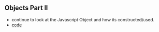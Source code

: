 ## Objects Part II 
- continue to look at the Javascript Object and how its constructed/used.
- [ code ](./app.js)
